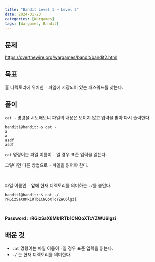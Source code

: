 ```yaml
---
title: "Bandit Level 1 → Level 2"
date: 2024-01-23
categories: [Wargames]
tags: [Wargames, Bandit]
---
```


## 문제
<https://overthewire.org/wargames/bandit/bandit2.html>
 
## 목표
홈 디렉토리에 위치한 `-` 파일에 저장되어 있는 패스워드를 찾는다.

## 풀이
`cat -` 명령을 시도해보니 파일의 내용은 보이지 않고 입력을 받아 다시 출력한다.

```shell
bandit1@bandit:~$ cat -
a
a
asdf
asdf
```

`cat` 명령어는 파일 이름이 `-` 일 경우 표준 입력을 읽는다.

그렇다면 다른 방법으로 `-` 파일을 읽어야 한다.  

<br>  

파일 이름인 `-` 앞에 현재 디렉토리를 의미하는 `./`를 붙인다.

```shell
bandit1@bandit:~$ cat ./-
rRGizSaX8Mk1RTb1CNQoXTcYZWU6lgzi
```  

<br>  

**Password : rRGizSaX8Mk1RTb1CNQoXTcYZWU6lgzi**

## 배운 것
- `cat` 명령어는 파일 이름이 `-`일 경우 표준 입력을 읽는다.
- `./` 는 현재 디렉토리를 의미한다.